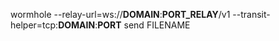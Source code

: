 wormhole --relay-url=ws://__DOMAIN__:__PORT_RELAY__/v1 --transit-helper=tcp:__DOMAIN__:__PORT__ send FILENAME